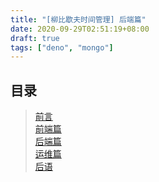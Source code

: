 ```yaml
---
title: "[柳比歇夫时间管理] 后端篇"
date: 2020-09-29T02:51:19+08:00
draft: true
tags: ["deno", "mongo"]
---
```


## 目录
> [前言](/post/time-mgt/outline/)  
> [前端篇](/post/time-mgt/front-end/)  
> [后端篇](/post/time-mgt/back-end/)  
> [运维篇](/post/time-mgt/ops/)  
> [后语](/post/time-mgt/conclusion/)  
